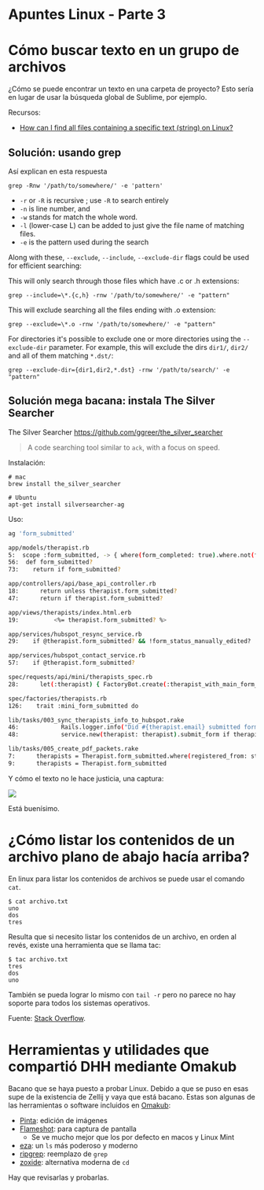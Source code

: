 # Apuntes Linux - Parte 3

# Cómo buscar texto en un grupo de archivos

¿Cómo se puede encontrar un texto en una carpeta de proyecto? Esto sería en lugar de usar la búsqueda global de Sublime, por ejemplo.

Recursos:

- [How can I find all files containing a specific text (string) on Linux?](https://stackoverflow.com/questions/16956810/how-can-i-find-all-files-containing-a-specific-text-string-on-linux)
## Solución: usando grep

Así explican en esta respuesta

    grep -Rnw '/path/to/somewhere/' -e 'pattern'


- `-r` or `-R` is recursive ; use `-R` to search entirely
- `-n` is line number, and
- `-w` stands for match the whole word.
- `-l` (lower-case L) can be added to just give the file name of matching files.
- `-e` is the pattern used during the search

Along with these, `--exclude`, `--include`, `--exclude-dir` flags could be used for efficient searching:

This will only search through those files which have .c or .h extensions:

    grep --include=\*.{c,h} -rnw '/path/to/somewhere/' -e "pattern"

This will exclude searching all the files ending with .o extension:

    grep --exclude=\*.o -rnw '/path/to/somewhere/' -e "pattern"

For directories it's possible to exclude one or more directories using the `--exclude-dir` parameter. For example, this will exclude the dirs `dir1/`, `dir2/` and all of them matching `*.dst/`:

    grep --exclude-dir={dir1,dir2,*.dst} -rnw '/path/to/search/' -e "pattern"


## Solución mega bacana: instala The Silver Searcher

The Silver Searcher https://github.com/ggreer/the_silver_searcher


> A code searching tool similar to `ack`, with a focus on speed.

Instalación:

    # mac
    brew install the_silver_searcher
    
    # Ubuntu
    apt-get install silversearcher-ag

Uso:
```bash
ag 'form_submitted'

app/models/therapist.rb
5:  scope :form_submitted, -> { where(form_completed: true).where.not(form_completed_at: nil) }
56:  def form_submitted?
73:    return if form_submitted?

app/controllers/api/base_api_controller.rb
18:      return unless therapist.form_submitted?
47:      return if therapist.form_submitted?

app/views/therapists/index.html.erb
19:          <%= therapist.form_submitted? %>

app/services/hubspot_resync_service.rb
29:    if @therapist.form_submitted? && !form_status_manually_edited?

app/services/hubspot_contact_service.rb
57:    if @therapist.form_submitted?

spec/requests/api/mini/therapists_spec.rb
28:      let(:therapist) { FactoryBot.create(:therapist_with_main_form_completed, :mini_form_submitted) }

spec/factories/therapists.rb
126:    trait :mini_form_submitted do

lib/tasks/003_sync_therapists_info_to_hubspot.rake
46:            Rails.logger.info("Did #{therapist.email} submitted form? #{therapist.form_submitted?}")
48:            service.new(therapist: therapist).submit_form if therapist.form_submitted?

lib/tasks/005_create_pdf_packets.rake
7:      therapists = Therapist.form_submitted.where(registered_from: state)
9:      therapists = Therapist.form_submitted
```

Y cómo el texto no le hace justicia, una captura:

![](https://paper-attachments.dropboxusercontent.com/s_47EC6AA6B80BBC219CDA2D94AF7673323A6B07A2CA20F1784E7CD8ABD5C41B94_1698421265077_imagen.png)


Está buenísimo.

# ¿Cómo listar los contenidos de un archivo plano de abajo hacía arriba?

En linux para listar los contenidos de archivos se puede usar el comando `cat`.

    $ cat archivo.txt
    uno
    dos
    tres

Resulta que si necesito listar los contenidos de un archivo, en orden al revés, existe una herramienta que se llama tac:

    $ tac archivo.txt
    tres
    dos
    uno

También se pueda lograr lo mismo con `tail -r` pero no parece no hay soporte para todos los sistemas operativos.

Fuente: [Stack Overflow](https://stackoverflow.com/questions/742466/how-can-i-reverse-the-order-of-lines-in-a-file).

# Herramientas y utilidades que compartió DHH mediante Omakub

Bacano que se haya puesto a probar Linux. Debido a que se puso en esas supe de la existencia de Zellij y vaya que está bacano. Estas son algunas de las herramientas o software incluidos en [Omakub](https://omakub.org/):

- [Pinta](https://www.pinta-project.com/): edición de imágenes
- [Flameshot](https://flameshot.org/): para captura de pantalla
	- Se ve mucho mejor que los por defecto en macos y Linux Mint
- [eza](https://github.com/eza-community/eza?tab=readme-ov-file): un `ls` más poderoso y moderno
- [ripgrep](https://github.com/BurntSushi/ripgrep): reemplazo de `grep`
- [zoxide](https://github.com/ajeetdsouza/zoxide?tab=readme-ov-file): alternativa moderna de `cd`

Hay que revisarlas y probarlas.